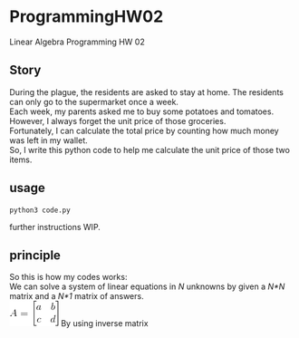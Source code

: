 # ProgrammingHW02

Linear Algebra Programming HW 02

## Story

During the plague, the residents are asked to stay at home. The residents can only go to the supermarket once a week.  
Each week, my parents asked me to buy some potatoes and tomatoes.  
However, I always forget the unit price of those groceries.  
Fortunately, I can calculate the total price by counting how much money was left in my wallet.  
So, I write this python code to help me calculate the unit price of those two items.  

## usage

```
python3 code.py
```

further instructions WIP.

## principle

So this is how my codes works:  
We can solve a system of linear equations in _N_ unknowns by given a _N*N_ matrix and a _N*1_ matrix of answers.  
<img src=https://github.com/dark9ive/Linear_Algebra-HW/blob/master/week02/programmingHW/pics/CodeCogsEqn.png />
By using inverse matrix
